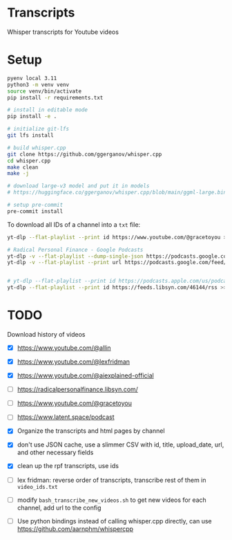 # Transcripts

Whisper transcripts for Youtube videos

# Setup

```bash
pyenv local 3.11
python3 -m venv venv
source venv/bin/activate
pip install -r requirements.txt

# install in editable mode
pip install -e .

# initialize git-lfs
git lfs install

# build whisper.cpp
git clone https://github.com/ggerganov/whisper.cpp
cd whisper.cpp
make clean
make -j

# download large-v3 model and put it in models
# https://huggingface.co/ggerganov/whisper.cpp/blob/main/ggml-large.bin

# setup pre-commit
pre-commit install
```

To download all IDs of a channel into a `txt` file:
```bash
yt-dlp --flat-playlist --print id https://www.youtube.com/@gracetoyou >> data/gracetoyou_ids.txt

# Radical Personal Finance - Google Podcasts
yt-dlp -v --flat-playlist --dump-single-json https://podcasts.google.com/feed/aHR0cDovL3JhZGljYWxwZXJzb25hbGZpbmFuY2UubGlic3luLmNvbS9yc3M >> data/rpf_json.txt
yt-dlp -v --flat-playlist --print url https://podcasts.google.com/feed/aHR0cDovL3JhZGljYWxwZXJzb25hbGZpbmFuY2UubGlic3luLmNvbS9yc3M >> data/rpf_ids.txt


# yt-dlp --flat-playlist --print id https://podcasts.apple.com/us/podcast/radical-personal-finance/id896153632 >> data/rpf_itunes_ids.txt
yt-dlp --flat-playlist --print id https://feeds.libsyn.com/46144/rss >> data/rpf_libsyn_rss_ids.txt
```

# TODO

Download history of videos
- [x] https://www.youtube.com/@allin
- [x] https://www.youtube.com/@lexfridman
- [x] https://www.youtube.com/@aiexplained-official
- [ ] https://radicalpersonalfinance.libsyn.com/
- [ ] https://www.youtube.com/@gracetoyou
- [ ] https://www.latent.space/podcast

- [x] Organize the transcripts and html pages by channel
- [x] don't use JSON cache, use a slimmer CSV with id, title, upload_date, url, and other necessary fields
- [x] clean up the rpf transcripts, use ids
- [ ] lex fridman: reverse order of transcripts, transcribe rest of them in `video_ids.txt`
- [ ] modify `bash_transcribe_new_videos.sh` to get new videos for each channel, add url to the config
- [ ] Use python bindings instead of calling whisper.cpp directly, can use https://github.com/aarnphm/whispercpp